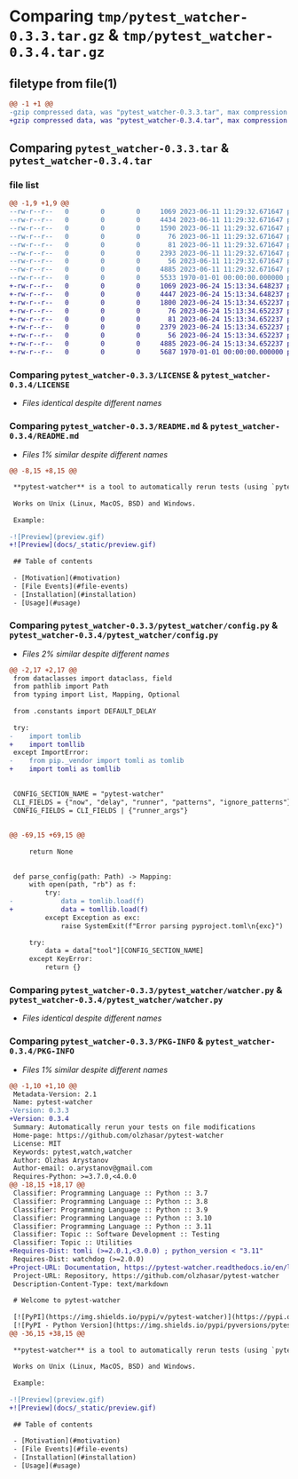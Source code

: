# Comparing `tmp/pytest_watcher-0.3.3.tar.gz` & `tmp/pytest_watcher-0.3.4.tar.gz`

## filetype from file(1)

```diff
@@ -1 +1 @@
-gzip compressed data, was "pytest_watcher-0.3.3.tar", max compression
+gzip compressed data, was "pytest_watcher-0.3.4.tar", max compression
```

## Comparing `pytest_watcher-0.3.3.tar` & `pytest_watcher-0.3.4.tar`

### file list

```diff
@@ -1,9 +1,9 @@
--rw-r--r--   0        0        0     1069 2023-06-11 11:29:32.671647 pytest_watcher-0.3.3/LICENSE
--rw-r--r--   0        0        0     4434 2023-06-11 11:29:32.671647 pytest_watcher-0.3.3/README.md
--rw-r--r--   0        0        0     1590 2023-06-11 11:29:32.671647 pytest_watcher-0.3.3/pyproject.toml
--rw-r--r--   0        0        0       76 2023-06-11 11:29:32.671647 pytest_watcher-0.3.3/pytest_watcher/__init__.py
--rw-r--r--   0        0        0       81 2023-06-11 11:29:32.671647 pytest_watcher-0.3.3/pytest_watcher/__main__.py
--rw-r--r--   0        0        0     2393 2023-06-11 11:29:32.671647 pytest_watcher-0.3.3/pytest_watcher/config.py
--rw-r--r--   0        0        0       56 2023-06-11 11:29:32.671647 pytest_watcher-0.3.3/pytest_watcher/constants.py
--rw-r--r--   0        0        0     4885 2023-06-11 11:29:32.671647 pytest_watcher-0.3.3/pytest_watcher/watcher.py
--rw-r--r--   0        0        0     5533 1970-01-01 00:00:00.000000 pytest_watcher-0.3.3/PKG-INFO
+-rw-r--r--   0        0        0     1069 2023-06-24 15:13:34.648237 pytest_watcher-0.3.4/LICENSE
+-rw-r--r--   0        0        0     4447 2023-06-24 15:13:34.648237 pytest_watcher-0.3.4/README.md
+-rw-r--r--   0        0        0     1800 2023-06-24 15:13:34.652237 pytest_watcher-0.3.4/pyproject.toml
+-rw-r--r--   0        0        0       76 2023-06-24 15:13:34.652237 pytest_watcher-0.3.4/pytest_watcher/__init__.py
+-rw-r--r--   0        0        0       81 2023-06-24 15:13:34.652237 pytest_watcher-0.3.4/pytest_watcher/__main__.py
+-rw-r--r--   0        0        0     2379 2023-06-24 15:13:34.652237 pytest_watcher-0.3.4/pytest_watcher/config.py
+-rw-r--r--   0        0        0       56 2023-06-24 15:13:34.652237 pytest_watcher-0.3.4/pytest_watcher/constants.py
+-rw-r--r--   0        0        0     4885 2023-06-24 15:13:34.652237 pytest_watcher-0.3.4/pytest_watcher/watcher.py
+-rw-r--r--   0        0        0     5687 1970-01-01 00:00:00.000000 pytest_watcher-0.3.4/PKG-INFO
```

### Comparing `pytest_watcher-0.3.3/LICENSE` & `pytest_watcher-0.3.4/LICENSE`

 * *Files identical despite different names*

### Comparing `pytest_watcher-0.3.3/README.md` & `pytest_watcher-0.3.4/README.md`

 * *Files 1% similar despite different names*

```diff
@@ -8,15 +8,15 @@
 
 **pytest-watcher** is a tool to automatically rerun tests (using `pytest` by default) whenever your code changes.
 
 Works on Unix (Linux, MacOS, BSD) and Windows.
 
 Example:
 
-![Preview](preview.gif)
+![Preview](docs/_static/preview.gif)
 
 ## Table of contents
 
 - [Motivation](#motivation)
 - [File Events](#file-events)
 - [Installation](#installation)
 - [Usage](#usage)
```

### Comparing `pytest_watcher-0.3.3/pytest_watcher/config.py` & `pytest_watcher-0.3.4/pytest_watcher/config.py`

 * *Files 2% similar despite different names*

```diff
@@ -2,17 +2,17 @@
 from dataclasses import dataclass, field
 from pathlib import Path
 from typing import List, Mapping, Optional
 
 from .constants import DEFAULT_DELAY
 
 try:
-    import tomlib
+    import tomllib
 except ImportError:
-    from pip._vendor import tomli as tomlib
+    import tomli as tomllib
 
 
 CONFIG_SECTION_NAME = "pytest-watcher"
 CLI_FIELDS = {"now", "delay", "runner", "patterns", "ignore_patterns"}
 CONFIG_FIELDS = CLI_FIELDS | {"runner_args"}
 
 
@@ -69,15 +69,15 @@
 
     return None
 
 
 def parse_config(path: Path) -> Mapping:
     with open(path, "rb") as f:
         try:
-            data = tomlib.load(f)
+            data = tomllib.load(f)
         except Exception as exc:
             raise SystemExit(f"Error parsing pyproject.toml\n{exc}")
 
     try:
         data = data["tool"][CONFIG_SECTION_NAME]
     except KeyError:
         return {}
```

### Comparing `pytest_watcher-0.3.3/pytest_watcher/watcher.py` & `pytest_watcher-0.3.4/pytest_watcher/watcher.py`

 * *Files identical despite different names*

### Comparing `pytest_watcher-0.3.3/PKG-INFO` & `pytest_watcher-0.3.4/PKG-INFO`

 * *Files 1% similar despite different names*

```diff
@@ -1,10 +1,10 @@
 Metadata-Version: 2.1
 Name: pytest-watcher
-Version: 0.3.3
+Version: 0.3.4
 Summary: Automatically rerun your tests on file modifications
 Home-page: https://github.com/olzhasar/pytest-watcher
 License: MIT
 Keywords: pytest,watch,watcher
 Author: Olzhas Arystanov
 Author-email: o.arystanov@gmail.com
 Requires-Python: >=3.7.0,<4.0.0
@@ -18,15 +18,17 @@
 Classifier: Programming Language :: Python :: 3.7
 Classifier: Programming Language :: Python :: 3.8
 Classifier: Programming Language :: Python :: 3.9
 Classifier: Programming Language :: Python :: 3.10
 Classifier: Programming Language :: Python :: 3.11
 Classifier: Topic :: Software Development :: Testing
 Classifier: Topic :: Utilities
+Requires-Dist: tomli (>=2.0.1,<3.0.0) ; python_version < "3.11"
 Requires-Dist: watchdog (>=2.0.0)
+Project-URL: Documentation, https://pytest-watcher.readthedocs.io/en/latest/
 Project-URL: Repository, https://github.com/olzhasar/pytest-watcher
 Description-Content-Type: text/markdown
 
 # Welcome to pytest-watcher
 
 [![PyPI](https://img.shields.io/pypi/v/pytest-watcher)](https://pypi.org/project/pytest-watcher/)
 [![PyPI - Python Version](https://img.shields.io/pypi/pyversions/pytest-watcher)](https://pypi.org/project/pytest-watcher/)
@@ -36,15 +38,15 @@
 
 **pytest-watcher** is a tool to automatically rerun tests (using `pytest` by default) whenever your code changes.
 
 Works on Unix (Linux, MacOS, BSD) and Windows.
 
 Example:
 
-![Preview](preview.gif)
+![Preview](docs/_static/preview.gif)
 
 ## Table of contents
 
 - [Motivation](#motivation)
 - [File Events](#file-events)
 - [Installation](#installation)
 - [Usage](#usage)
```

